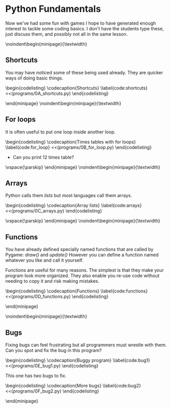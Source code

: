 # Python Fundamentals

Now we've had some fun with games I hope to have generated enough interest to tackle some coding basics.  I don't have the students type these, just discuss them, and possibly not all in the same lesson.

\noindent\begin{minipage}{\textwidth}

## Shortcuts

You may have noticed some of these being used already.  They are quicker ways of doing basic things.

\begin{codelisting}
\codecaption{Shortcuts}
\label{code:shortcuts}
<<(programs/0A_shortcuts.py)
\end{codelisting}


\end{minipage}
\noindent\begin{minipage}{\textwidth}

## For loops

It is often useful to put one loop inside another loop. 

\begin{codelisting}
\codecaption{Times tables with for loops}
\label{code:for_loop}
<<(programs/0B_for_loop.py)
\end{codelisting}

* Can you print 12 times table?

\vspace{\parskip}
\end{minipage}
\noindent\begin{minipage}{\textwidth}

## Arrays

Python calls them *lists* but most languages call them arrays.
  
\begin{codelisting}
\codecaption{Array lists}
\label{code:arrays}
<<(programs/0C_arrays.py)
\end{codelisting}

\vspace{\parskip}
\end{minipage}
\noindent\begin{minipage}{\textwidth}

## Functions

You have already defined specially named functions that are called by Pygame: *draw()* and *update()*
However you can define a function named whatever you like and call it yourself.

Functions are useful for many reasons. The simplest is that they make your program look more organized. They also enable you re-use code without
needing to copy it and risk making mistakes.  

\begin{codelisting}
\codecaption{Functions}
\label{code:functions}
<<(programs/0D_functions.py)
\end{codelisting}

\end{minipage}

\noindent\begin{minipage}{\textwidth}

## Bugs

Fixing bugs can feel frustrating but all programmers must wrestle with them.  Can you spot and fix the bug in this program?

\begin{codelisting}
\codecaption{Buggy program}
\label{code:bug1}
<<(programs/0E_bug1.py)
\end{codelisting}

This one has two bugs to fix.

\begin{codelisting}
\codecaption{More bugs}
\label{code:bug2}
<<(programs/0F_bug2.py)
\end{codelisting}

\end{minipage}